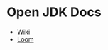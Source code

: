 # Open JDK Docs

* [Wiki](https://wiki.openjdk.java.net/)
* [Loom](https://wiki.openjdk.java.net/display/loom)